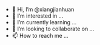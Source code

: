 - 👋 Hi, I’m @xiangjianhuan
- 👀 I’m interested in ...
- 🌱 I’m currently learning ...
- 💞️ I’m looking to collaborate on ...
- 📫 How to reach me ...

<!---
xiangjianhuan/xiangjianhuan is a ✨ special ✨ repository because its `README.md` (this file) appears on your GitHub profile.
You can click the Preview link to take a look at your changes.
--->
